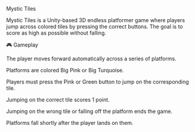 Mystic Tiles

Mystic Tiles is a Unity-based 3D endless platformer game where players jump across colored tiles by pressing the correct buttons. The goal is to score as high as possible without falling.

🎮 Gameplay

The player moves forward automatically across a series of platforms.

Platforms are colored Big Pink or Big Turquoise.

Players must press the Pink or Green button to jump on the corresponding tile.

Jumping on the correct tile scores 1 point.

Jumping on the wrong tile or falling off the platform ends the game.

Platforms fall shortly after the player lands on them.

